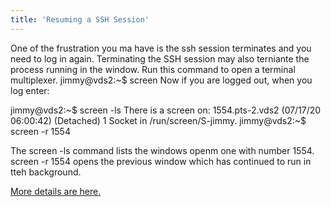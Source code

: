 ```yaml
---
title: 'Resuming a SSH Session'
---
```


One of the frustration you ma have is the ssh session terminates and you need to log in again. Terminating the SSH session may also terniante the process running in the window.
Run this command to open a terminal multiplexer.
jimmy@vds2:~$ screen
Now if you are logged out, when you log enter:

jimmy@vds2:~$ screen -ls
There is a screen on:
	1554.pts-2.vds2	(07/17/20 06:00:42)	(Detached)
1 Socket in /run/screen/S-jimmy.
jimmy@vds2:~$ screen -r 1554


The screen -ls command lists the windows openm one with number 1554. screen -r 1554 opens the previous window which has continued to run in tteh background.



[More details are here.](https://www.howtogeek.com/662422/how-to-use-linuxs-screen-command/)